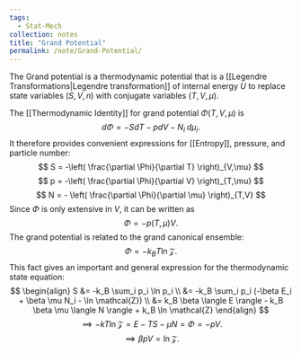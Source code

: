 ```yaml
---
tags:
  - Stat-Mech
collection: notes
title: "Grand Potential"
permalink: /note/Grand-Potential/
---
```

The Grand potential is a thermodynamic potential that is a [[Legendre Transformations|Legendre transformation]] of internal energy $U$ to replace state variables $(S,V,n)$ with conjugate variables $(T,V,\mu)$.

The [[Thermodynamic Identity]] for grand potential $\Phi(T,V,\mu)$ is 
$$
d\Phi = -S dT - p dV - N_i \; d\mu_i.
$$
It therefore provides convenient expressions for [[Entropy]], pressure, and particle number:
$$
S = -\left( \frac{\partial \Phi}{\partial T} \right)_{V,\mu}
$$
$$
p = -\left( \frac{\partial \Phi}{\partial V} \right)_{T,\mu}
$$
$$
N = - \left( \frac{\partial \Phi}{\partial \mu} \right)_{T,V}
$$
Since $\Phi$ is only extensive in $V$, it can be written as
$$
\Phi = - p(T,\mu) V.
$$
The grand potential is related to the grand canonical ensemble:
$$
\Phi = - k_B T \ln \mathcal{Z}.
$$
This fact gives an important and general expression for the thermodynamic state equation:
$$
\begin{align}
S &= -k_B \sum_i p_i \ln p_i  \\
&= -k_B \sum_i p_i (-\beta E_i + \beta \mu N_i - \ln \mathcal{Z}) \\
&= k_B \beta \langle E \rangle - k_B \beta \mu \langle N \rangle + k_B \ln \mathcal{Z}
\end{align}
$$
$$
\implies -k T \ln \mathcal{Z} = E - TS - \mu N = \Phi = -pV.
$$
$$
\implies \beta p V = \ln \mathcal{Z}.
$$
